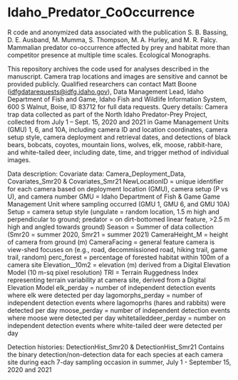 # Idaho_Predator_CoOccurrence
R code and anonymized data associated with the publication S. B. Bassing, D. E. Ausband, M. Mumma, S. Thompson, M. A. Hurley, and M. R. Falcy. Mammalian predator co-occurrence affected by prey and habitat more than competitor presence at multiple time scales. Ecological Monographs.

This repository archives the code used for analyses described in the manuscript. Camera trap locations and images are sensitive and cannot be provided publicly. Qualified researchers can contact Matt Boone (idfgdatarequests@idfg.idaho.gov), Data Management Lead, Idaho Department of Fish and Game, Idaho Fish and Wildlife Information System, 600 S Walnut, Boise, ID 83712 for full data requests. Query details: Camera trap data collected as part of the North Idaho Predator-Prey Project, collected from July 1 – Sept. 15, 2020 and 2021 in Game Management Units (GMU) 1, 6, and 10A, including camera ID and location coordinates, camera setup style, camera deployment and retrieval dates, and detections of black bears, bobcats, coyotes, mountain lions, wolves, elk, moose, rabbit-hare, and white-tailed deer, including date, time, and trigger method of individual images.

Data description:
Covariate data: Camera_Deployment_Data, Covariates_Smr20 & Covariates_Smr21
NewLocationID = unique identifier for each camera based on deployment location (GMU), camera setup (P vs U), and camera number
GMU = Idaho Department of Fish & Game Game Management Unit where sampling occurred (GMU 1, GMU 6, and GMU 10A)
Setup = camera setup style (ungulate = random location, 1.5 m high and perpendicular to ground; predator = on dirt-bottomed linear feature, >2.5 m high and angled towards ground)
Season = Summer of data collection (Smr20 = summer 2020, Smr21 = summer 2021)
CameraHeight_M = height of camera from ground (m)
CameraFacing = general feature camera is view-shed focuses on (e.g., road, decommissioned road, hiking trail, game trail, random)
perc_forest = percentage of forested habitat within 100m of a camera site
Elevation__10m2 = elevation (m) derived from a Digital Elevation Model (10 m-sq pixel resolution)
TRI = Terrain Ruggedness Index representing terrain variability at camera site, derived from a Digital Elevation Model 
elk_perday = number of independent detection events where elk were detected per day
lagomorphs_perday = number of independent detection events where lagomoprhs (hares and rabbits) were detected per day
moose_perday = number of independent detection events where moose were detected per day
whitetaileddeer_perday = number on independent detection events where white-tailed deer were detected per day

Detection histories: DetectionHist_Smr20 & DetectionHist_Smr21
Contains the binary detection/non-detection data for each species at each camera site during each 7-day sampling occasion in summer, July 1 - September 15, 2020 and 2021
